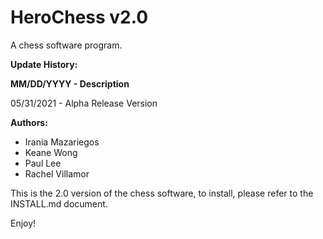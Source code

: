# HeroChess v2.0
A chess software program. 

**Update History:**

**MM/DD/YYYY - Description**

05/31/2021 - Alpha Release Version

**Authors:**
* Irania Mazariegos
* Keane Wong
* Paul Lee
* Rachel Villamor

This is the 2.0 version of the chess software, to install, please refer to the INSTALL.md document.

Enjoy!

